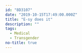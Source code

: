 ```yaml
---
id: "8D3107"
date: "2019-10-15T17:49:00.000Z"
title: "E-sy does it"
description: ""
tags:
  - Medical
  - Transgender
no-title: true
---
```

